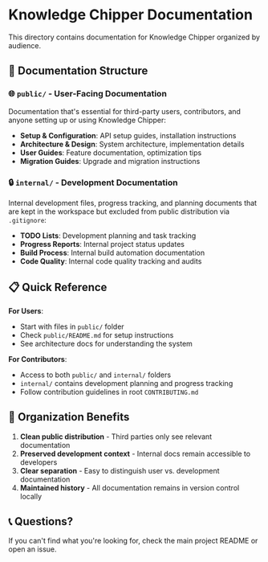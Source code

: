 # Knowledge Chipper Documentation

This directory contains documentation for Knowledge Chipper organized by audience.

## 📁 Documentation Structure

### 🌐 `public/` - User-Facing Documentation
Documentation that's essential for third-party users, contributors, and anyone setting up or using Knowledge Chipper:

- **Setup & Configuration**: API setup guides, installation instructions
- **Architecture & Design**: System architecture, implementation details
- **User Guides**: Feature documentation, optimization tips
- **Migration Guides**: Upgrade and migration instructions

### 🔒 `internal/` - Development Documentation 
Internal development files, progress tracking, and planning documents that are kept in the workspace but excluded from public distribution via `.gitignore`:

- **TODO Lists**: Development planning and task tracking
- **Progress Reports**: Internal project status updates  
- **Build Process**: Internal build automation documentation
- **Code Quality**: Internal code quality tracking and audits

## 📋 Quick Reference

**For Users**:
- Start with files in `public/` folder
- Check `public/README.md` for setup instructions
- See architecture docs for understanding the system

**For Contributors**:
- Access to both `public/` and `internal/` folders
- `internal/` contains development planning and progress tracking
- Follow contribution guidelines in root `CONTRIBUTING.md`

## 🔄 Organization Benefits

1. **Clean public distribution** - Third parties only see relevant documentation
2. **Preserved development context** - Internal docs remain accessible to developers
3. **Clear separation** - Easy to distinguish user vs. development documentation
4. **Maintained history** - All documentation remains in version control locally

## 📞 Questions?

If you can't find what you're looking for, check the main project README or open an issue.

